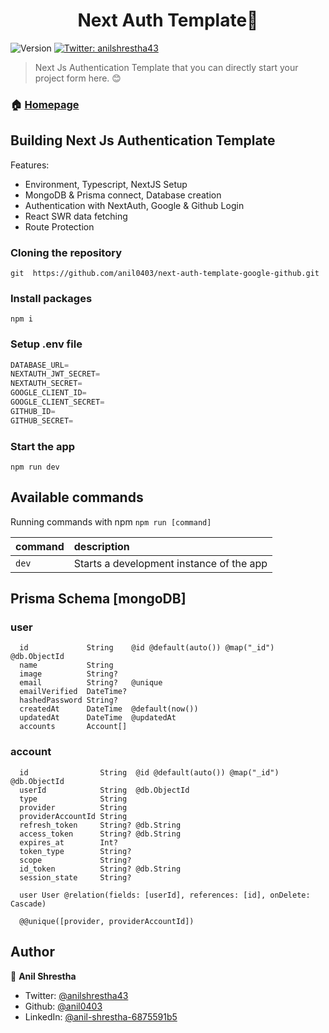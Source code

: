 <h1 align="center">Next Auth Template👋</h1>
<p>
  <img alt="Version" src="https://img.shields.io/badge/version-1.0-blue.svg?cacheSeconds=2592000" />
  <a href="https://twitter.com/anilshrestha43" target="_blank">
    <img alt="Twitter: anilshrestha43" src="https://img.shields.io/twitter/follow/anilshrestha43.svg?style=social" />
  </a>
</p>

> Next Js Authentication Template that you can directly start your project form here. 😊

### 🏠 [Homepage](https://nextjs-template-liart-nine.vercel.app/)

## Building Next Js Authentication Template

Features:

- Environment, Typescript, NextJS Setup
- MongoDB & Prisma connect, Database creation
- Authentication with NextAuth, Google & Github Login
- React SWR data fetching
- Route Protection

### Cloning the repository

```shell
git  https://github.com/anil0403/next-auth-template-google-github.git
```

### Install packages

```shell
npm i
```

### Setup .env file

```js
DATABASE_URL=
NEXTAUTH_JWT_SECRET=
NEXTAUTH_SECRET=
GOOGLE_CLIENT_ID=
GOOGLE_CLIENT_SECRET=
GITHUB_ID=
GITHUB_SECRET=
```

### Start the app

```shell
npm run dev
```

## Available commands

Running commands with npm `npm run [command]`

| command         | description                              |
| :-------------- | :--------------------------------------- |
| `dev`           | Starts a development instance of the app |

## Prisma Schema [mongoDB]

### user 

```shell
  id             String    @id @default(auto()) @map("_id") @db.ObjectId
  name           String
  image          String?
  email          String?   @unique
  emailVerified  DateTime?
  hashedPassword String?
  createdAt      DateTime  @default(now())
  updatedAt      DateTime  @updatedAt
  accounts       Account[]
```

### account

```shell
  id                String  @id @default(auto()) @map("_id") @db.ObjectId
  userId            String  @db.ObjectId
  type              String
  provider          String
  providerAccountId String
  refresh_token     String? @db.String
  access_token      String? @db.String
  expires_at        Int?
  token_type        String?
  scope             String?
  id_token          String? @db.String
  session_state     String?

  user User @relation(fields: [userId], references: [id], onDelete: Cascade)

  @@unique([provider, providerAccountId])
```

## Author

👤 **Anil Shrestha**

* Twitter: [@anilshrestha43](https://twitter.com/anilshrestha43)
* Github: [@anil0403](https://github.com/anil0403)
* LinkedIn: [@anil-shrestha-6875591b5](https://linkedin.com/in/anil-shrestha-6875591b5)
